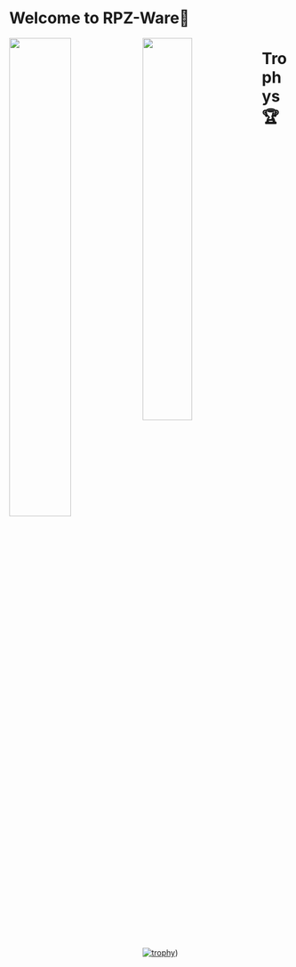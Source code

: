 # Welcome to RPZ-Ware👋

<img align="left" width="47%" src="https://github-readme-stats.vercel.app/api?username=Rapunzel-ware&show_icons=true&theme=dark" />

<img align="left" width="42%" src="https://github-readme-stats.vercel.app/api/top-langs/?username=Rapunzel-ware&layout=compact&theme=dark" />

# Trophys 🏆                           
                       
[![trophy](https://github-profile-trophy.vercel.app/?username=Rapunzel-ware&no-bg=true)]([(https://github.com/ryo-ma/github-profile-trophy)))


